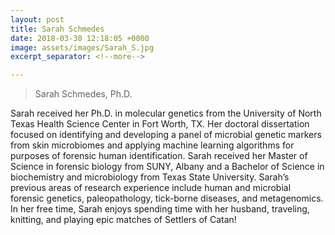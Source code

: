 ```yaml
---
layout: post
title: Sarah Schmedes 
date: 2018-03-30 12:18:05 +0000
image: assets/images/Sarah_S.jpg
excerpt_separator: <!--more-->

---
```

<!-- Remember how I asked you to learn markdown. Now you know why :) Don't fret, I have included a cheatsheet below.
Don't be afraid to use google to search for more information on "kramdown" formatting!

After this line ends, you can start your own markdown page. Be creative! This is a good time to advertise YOU to the world! -->

<!-- Below is a cheatsheet for markdown. The site will use kramdown for formatting. Its very similar to markdown with very minor differences https://kramdown.gettalong.org/quickref.html -->  

> Sarah Schmedes, Ph.D.

<!--more-->  

Sarah received her Ph.D. in molecular genetics from the University of North Texas Health Science Center in Fort Worth, TX.
Her doctoral dissertation focused on identifying and developing a panel of microbial genetic markers from skin microbiomes and applying machine learning algorithms for purposes of forensic human identification. Sarah received her Master of Science in forensic biology from SUNY, Albany and a Bachelor of Science in biochemistry and microbiology from Texas State University. Sarah’s previous areas of research experience include human and microbial forensic genetics, paleopathology, tick-borne diseases, and metagenomics. In her free time, Sarah enjoys spending time with her husband, traveling, knitting, and playing epic matches of Settlers of Catan!

